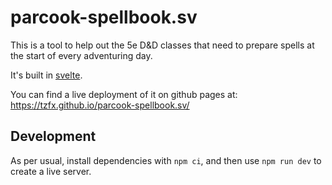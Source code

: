 # parcook-spellbook.sv

This is a tool to help out the 5e D&D classes that need to prepare spells at the start of every adventuring day.

It's built in [svelte](https://svelte.dev).

You can find a live deployment of it on github pages at: <https://tzfx.github.io/parcook-spellbook.sv/>

## Development

As per usual, install dependencies with `npm ci`, and then use `npm run dev` to create a live server.
